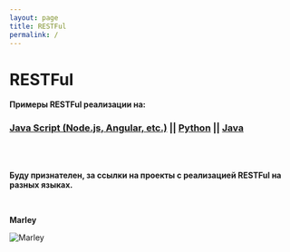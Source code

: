 ```yaml
---
layout: page
title: RESTFul
permalink: /
---
```


# RESTFul

**Примеры RESTFul реализации на:**

<h3>
    <a href="/js/">Java Script (Node.js, Angular, etc.)</a> ||
    <a href="/python/">Python</a> ||
    <a href="http://ws.javadev.ru">Java</a>
</h3>



<br/>
<br/>

**Буду признателен, за ссылки на проекты с реализацией RESTFul на разных языках.**

<br/>

**Marley** <br/>

![Marley](http://img.fotografii.org/a3333333mail.gif "Marley")
